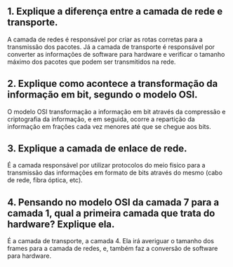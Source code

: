 ## 1. Explique a diferença entre a camada de rede e transporte.
A camada de redes é responsável por criar as rotas corretas para a transmissão dos pacotes. Já a camada de transporte é responsável por converter as informações de software para hardware e verificar o tamanho máximo dos pacotes que podem ser transmitidos na rede.

## 2. Explique como acontece a transformação da informação em bit, segundo o modelo OSI.
O modelo OSI transformação a informação em bit através da compressão e criptografia da informação, e em seguida, ocorre a repartição da informação em frações cada vez menores até que se chegue aos bits.

## 3. Explique a camada de enlace de rede.
É a camada responsável por utilizar protocolos do meio fisico para a transmissão das informações em formato de bits através do mesmo (cabo de rede, fibra óptica, etc).

## 4. Pensando no modelo OSI da camada 7 para a camada 1, qual a primeira camada que trata do hardware? Explique ela.
É a camada de transporte, a camada 4. Ela irá averiguar o tamanho dos frames para a camada de redes, e, também faz a conversão de software para hardware.